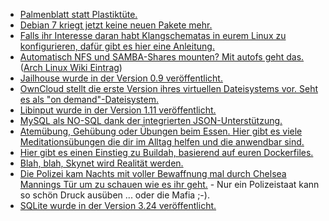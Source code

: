 * [Palmenblatt statt Plastiktüte.](https://www.careelite.de/nachhaltige-verpackungen-arekapak/)
* [Debian 7 kriegt jetzt keine neuen Pakete mehr.](https://www.pro-linux.de/news/1/25949/ende-der-unterst%C3%BCtzung-f%C3%BCr-debian-7.html)
* [Falls ihr Interesse daran habt Klangschematas in eurem Linux zu konfigurieren, dafür gibt es hier eine Anleitung.](https://opensource.com/article/18/6/sound-themes-linux)
* [Automatisch NFS und SAMBA-Shares mounten? Mit autofs geht das.](https://opensource.com/article/18/6/using-autofs-mount-nfs-shares) ([Arch Linux Wiki Eintrag](https://wiki.archlinux.org/index.php/Autofs))
* [Jailhouse wurde in der Version 0.9 veröffentlicht.](https://www.phoronix.com/scan.php?page=news_item&px=Jailhouse-0.9-Hypervisor)
* [OwnCloud stellt die erste Version ihres virtuellen Dateisystems vor. Seht es als "on demand"-Dateisystem.](https://www.pro-linux.de/news/1/25955/owncloud-desktop-client-mit-virtual-file-system.html)
* [Libinput wurde in der Version 1.11 veröffentlicht.](https://www.phoronix.com/scan.php?page=news_item&px=Libinput-1.11-Released)
* [MySQL als NO-SQL dank der integrierten JSON-Unterstützung.](https://opensource.com/article/18/6/mysql-document-store)
* [Atemübung, Gehübung oder Übungen beim Essen. Hier gibt es viele Meditationsübungen die dir im Alltag helfen und die anwendbar sind.](https://www.smarticular.net/meditation-techniken-atem-gehmeditation-essen-innere-ruhe-entspannung/)
* [Hier gibt es einen Einstieg zu Buildah, basierend auf euren Dockerfiles.](https://opensource.com/article/18/6/getting-started-buildah)
* [Blah, blah, Skynet wird Realität werden.](https://blog.fefe.de/?ts=a5e9cd4c)
* [Die Polizei kam Nachts mit voller Bewaffnung mal durch Chelsea Mannings Tür um zu schauen wie es ihr geht.](https://blog.fefe.de/?ts=a5e82bec) - Nur ein Polizeistaat kann so schön Druck ausüben ... oder die Mafia ;-).
* [SQLite wurde in der Version 3.24 veröffentlicht.](https://www.phoronix.com/scan.php?page=news_item&px=SQLite-3.24-Released-UPSERT)
